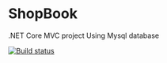 # ShopBook
.NET Core MVC project Using Mysql database 

[![Build status](https://ci.appveyor.com/api/projects/status/y1xg8hgwacu2sj73?svg=true)](https://ci.appveyor.com/project/zhangyan232425/shopbook)
